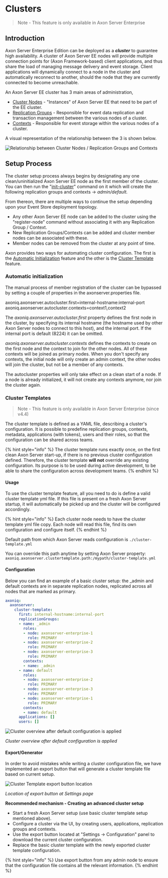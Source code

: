 # Clusters

> Note - This feature is only available in Axon Server Enterprise

## Introduction

Axon Server Enterprise Edition can be deployed as a _**cluster**_ to guarantee high availability. A cluster of Axon Server EE nodes will provide multiple connection points for \(Axon Framework-based\) client applications, and thus share the load of managing message delivery and event storage. Client applications will dynamically connect to a node in the cluster and automatically reconnect to another, should the node that they are currently connected to become unreachable.‌

An Axon Server EE cluster has 3 main areas of administration,

* [Cluster Nodes](clustering.md#cluster-nodes) - "Instances" of Axon Server EE that need to be part of the EE cluster.
* [Replication Groups](replication-groups.md) - Responsible for event data replication and transaction management between the various nodes of a cluster.
* [Contexts](multi-context.md) - Responsible for event storage within the various nodes of a cluster.

A visual representation of the relationship between the 3 is shown below.

![Relationship between Cluster Nodes / Replication Groups and Contexts](../../.gitbook/assets/clusters.jpg)

## Setup Process

The cluster setup process always begins by designating any one clean/uninitialized Axon Server EE node as the first member of the cluster. You can then run the "[init-cluster](admin-configuration/command-line-interface.md#cluster-enterprise-edition-only)" command on it which will create the following replication groups and contexts -&gt; _admin/default._

From thereon, there are multiple ways to continue the setup depending upon your Event Store deployment topology. 

* Any other Axon Server EE node can be added to the cluster using the "register-node" command without associating it with any Replication Group / Context.
* New Replication Groups/Contexts can be added and cluster member nodes can be associated with these. 
* Member nodes can be removed from the cluster at any point of time.

Axon provides two ways for automating cluster configuration. The first is the [Automatic Initialization](clustering.md#automatic-initialization) feature and the other is the [Cluster Template](clustering.md#cluster-templates) feature.

### Automatic initialization

The manual process of member registration of the cluster can be bypassed by setting a couple of properties in the axonserver.properties file.

axoniq.axonserver.autocluster.first=internal-hostname:internal-port axoniq.axonserver.autocluster.contexts=context1,context2

The _axoniq.axonserver.autocluster.first_ property defines the first node in the cluster, by specifying its internal hostname \(the hostname used by other Axon Server nodes to connect to this host\), and the internal port. If the internal port is default \(8224\) it can be omitted.‌

_axoniq.axonserver.autocluster.contexts_ defines the contexts to create on the first node and the context to join for the other nodes. All of these contexts will be joined as primary nodes. When you don't specify any contexts, the initial node will only create an admin context, the other nodes will join the cluster, but not be a member of any contexts.‌

The autocluster properties will only take effect on a clean start of a node. If a node is already initialized, it will not create any contexts anymore, nor join the cluster again.‌

### Cluster Templates

> Note - This feature is only available in Axon Server Enterprise \(since v4.4\)

The cluster template is defined as a YAML file, describing a cluster's configuration. It is possible to predefine replication groups, contexts, metadata, applications \(with tokens\), users and their roles, so that the configuration can be shared across teams.

{% hint style="info" %}
The cluster template runs exactly once, on the first clean Axon Server start-up, if there is no previous cluster configuration defined. Therefore, the cluster template **will not** override any existing configuration. Its purpose is to be used during active development, to be able to share the configuration across development teams.
{% endhint %}

#### Usage

To use the cluster template feature, all you need to do is define a valid cluster template yml file. If this file is present on a fresh Axon Server startup, it will automatically be picked up and the cluster will be configured accordingly.

{% hint style="info" %}
Each cluster node needs to have the cluster template yml file copy. Each node will read this file, find its own configuration and configure itself.
{% endhint %}

Default path from which Axon Server reads configuration is `./cluster-template.yml`

You can override this path anytime by setting Axon Server property: `axoniq.axonserver.clustertemplate.path:/mypath/cluster-template.yml`

#### Configuration

Below you can find an example of a basic cluster setup: the \_admin and default contexts are in separate replication nodes, replicated across all nodes that are marked as primary.

```yaml
axoniq:
  axonserver:
    cluster-template:
      first: internal-hostname:internal-port
      replicationGroups:
      - name: _admin
        roles:
        - node: axonserver-enterprise-1
          role: PRIMARY
        - node: axonserver-enterprise-2
          role: PRIMARY
        - node: axonserver-enterprise-3
          role: PRIMARY
        contexts:
        - name: _admin
      - name: default
        roles:
        - node: axonserver-enterprise-2
          role: PRIMARY
        - node: axonserver-enterprise-3
          role: PRIMARY
        - node: axonserver-enterprise-1
          role: PRIMARY
        contexts:
        - name: default
      applications: []
      users: []
```

![Cluster overview after default configuration is applied](../../.gitbook/assets/cluster-template-default-configuration.png)

_Cluster overview after default configuration is applied_

#### Export/Generator

In order to avoid mistakes while writing a cluster configuration file, we have implemented an export button that will generate a cluster template file based on current setup.

![Cluster Template export button location](../../.gitbook/assets/cluster-template-export-button.png)

_Location of export button at Settings page_

**Recommended mechanism - Creating an advanced cluster setup**

* Start a fresh Axon Server setup \(use basic cluster template setup mentioned above\).
* Configure a cluster via the UI, by creating users, applications, replication groups and contexts.
* Use the export button located at "Settings -&gt; Configuration" panel  to download the current cluster configuration.
* Replace the basic cluster template with the newly exported cluster template configuration.

{% hint style="info" %}
Use export button from any admin node to ensure that the configuration file contains all the relevant information.
{% endhint %}

